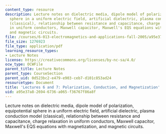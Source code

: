 ```yaml
---
content_type: resource
description: Lecture notes on dielectric media, dipole model of polarization, equipotential
  sphere in a uniform electric field, artificial dielectric, plasma conduction model
  (classical), relationship between resistance and capacitance, charge relaxation
  in uniform conductors, Maxwell capacitor, Maxwell's EQS equations with magnetization,
  and magnetic circuits.
file: /courses/6-013-electromagnetics-and-applications-fall-2005/a95e37a826946736a065f36767f86a8f_lec6_7.pdf
file_size: 1276923
file_type: application/pdf
learning_resource_types:
- Lecture Notes
license: https://creativecommons.org/licenses/by-nc-sa/4.0/
ocw_type: OCWFile
parent_title: Lecture Notes
parent_type: CourseSection
parent_uid: 0d523bc2-e479-e903-ceb7-d101c853ad24
resourcetype: Document
title: 'Lectures 6 and 7: Polarization, Conduction, and Magnetization'
uid: a95e37a8-2694-6736-a065-f36767f86a8f
---
```

Lecture notes on dielectric media, dipole model of polarization, equipotential sphere in a uniform electric field, artificial dielectric, plasma conduction model (classical), relationship between resistance and capacitance, charge relaxation in uniform conductors, Maxwell capacitor, Maxwell's EQS equations with magnetization, and magnetic circuits.
